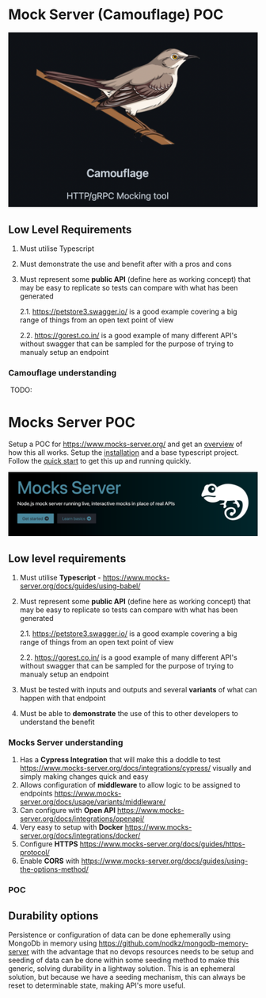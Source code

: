 # **Mock Server (Camouflage) POC**

![image-20221129223950617](./images/comouflage.png)

## Low Level Requirements

1. Must utilise Typescript

2. Must demonstrate the use and benefit after with a pros and cons

3. Must represent some **public API** (define here as working concept) that may be easy to replicate so tests can compare with what has been generated

   2.1. https://petstore3.swagger.io/ is a good example covering a big range of things from an open text point of view

   2.2. https://gorest.co.in/ is a good example of many different API's without swagger that can be sampled for the purpose of trying to manualy setup an endpoint

### Camouflage understanding

​	TODO:

# Mocks Server POC

Setup a POC for  https://www.mocks-server.org/ and get an [overview](https://www.mocks-server.org/docs/overview/) of how this all works. Setup the [installation](https://www.mocks-server.org/docs/installation/) and a base typescript project. Follow the [quick start](https://www.mocks-server.org/docs/quick-start/) to get this up and running quickly.

![Mocks Server](./images/mocks-server.png)

## Low level requirements

1. Must utilise **Typescript** - https://www.mocks-server.org/docs/guides/using-babel/
2. Must represent some **public API** (define here as working concept) that may be easy to replicate so tests can compare with what has been generated

   2.1. https://petstore3.swagger.io/ is a good example covering a big range of things from an open text point of view

   2.2. https://gorest.co.in/ is a good example of many different API's without swagger that can be sampled for the purpose of trying to manualy setup an endpoint
3. Must be tested with inputs and outputs and several **variants** of what can happen with that endpoint
4. Must be able to **demonstrate** the use of this to other developers to understand the benefit

### Mocks Server understanding

1. Has a **Cypress Integration** that will make this a doddle to test https://www.mocks-server.org/docs/integrations/cypress/ visually and simply making changes quick and easy
2. Allows configuration of **middleware** to allow logic to be assigned to endpoints https://www.mocks-server.org/docs/usage/variants/middleware/
3. Can configure with **Open API** https://www.mocks-server.org/docs/integrations/openapi/
4. Very easy to setup with **Docker** https://www.mocks-server.org/docs/integrations/docker/
5. Configure **HTTPS** https://www.mocks-server.org/docs/guides/https-protocol/
6. Enable **CORS** with https://www.mocks-server.org/docs/guides/using-the-options-method/

### POC



## Durability options

Persistence or configuration of data can be done ephemerally using MongoDb in memory using https://github.com/nodkz/mongodb-memory-server with the advantage that no devops resources needs to be setup and seeding of data can be done within some seeding method to make this generic, solving durability in a lightway solution. This is an ephemeral solution, but because we have a seeding mechanism, this can always be reset to determinable state, making API's more useful.
